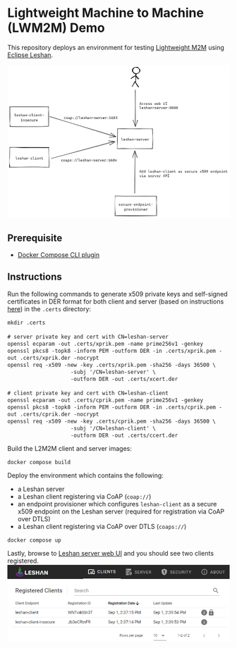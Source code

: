 # Lightweight Machine to Machine (LWM2M) Demo

This repository deploys an environment for testing [Lightweight M2M](https://omaspecworks.org/what-is-oma-specworks/iot/lightweight-m2m-lwm2m/) using [Eclipse Leshan](https://github.com/eclipse/leshan).

![deployment](./docs/img/lwm2m-demo.excalidraw.png)

## Prerequisite

- [Docker Compose CLI plugin](https://docs.docker.com/compose/install/compose-plugin/)

## Instructions

Run the following commands to generate x509 private keys and self-signed certificates in DER format for both client and server (based on instructions [here](https://github.com/eclipse/leshan/wiki/Credential-files-format#using-openssl-to-create-self-signed-certificat)) in the `.certs` directory:
```
mkdir .certs

# server private key and cert with CN=leshan-server
openssl ecparam -out .certs/xprik.pem -name prime256v1 -genkey
openssl pkcs8 -topk8 -inform PEM -outform DER -in .certs/xprik.pem -out .certs/xprik.der -nocrypt
openssl req -x509 -new -key .certs/xprik.pem -sha256 -days 36500 \
                    -subj '/CN=leshan-server' \
                    -outform DER -out .certs/xcert.der

# client private key and cert with CN=leshan-client
openssl ecparam -out .certs/cprik.pem -name prime256v1 -genkey
openssl pkcs8 -topk8 -inform PEM -outform DER -in .certs/cprik.pem -out .certs/cprik.der -nocrypt
openssl req -x509 -new -key .certs/cprik.pem -sha256 -days 36500 \
                    -subj '/CN=leshan-client' \
                    -outform DER -out .certs/ccert.der
```

Build the L2M2M client and server images:
```
docker compose build
```

Deploy the environment which contains the following:
- a Leshan server
- a Leshan client registering via CoAP (`coap://`)
- an endpoint provisioner which configures `leshan-client` as a secure x509 endpoint on the Leshan server (required for registration via CoAP over DTLS)
- a Leshan client registering via CoAP over DTLS (`coaps://`)

```
docker compose up
```

Lastly, browse to [Leshan server web UI](http://localhost:8080) and you should see two clients registered.
![web-ui](./docs/img/leshan-web.png)
